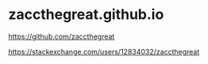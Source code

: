 # zaccthegreat.github.io
https://github.com/zaccthegreat

https://stackexchange.com/users/12834032/zaccthegreat
